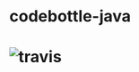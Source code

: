 # codebottle-java 

# ![travis](https://travis-ci.com/codebottle-io/codebottle-java.svg?branch=master)
